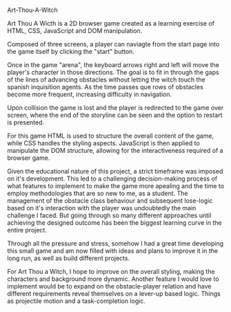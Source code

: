 Art-Thou-A-Witch



Art Thou A Wicth is a 2D browser game created as a learning exercise of HTML, CSS, JavaScript and DOM manipulation.

Composed of three screens, a player can naviagte from the start page into the game itself by clicking the "start" button.

Once in the game "arena", the keyboard arrows right and left will move the player's character in those directions. The goal is to fit in through the gaps of the lines of advancing obstacles without letting the witch touch the spanish inquisition agents. As the time passes que rows of obstacles become more frequent, increasing difficulty in navigation.

Upon collision the game is lost and the player is redirected to the game over screen, where the end of the storyline can be seen and the option to restart is presented.

For this game HTML is used to structure the overall content of the game, while CSS handles the styling aspects. JavaScript is then applied to manipulate the DOM structure, allowing for the interactiveness required of a browser game.


Given the educational nature of this project, a strict timeframe was imposed on it's development. This led to a challenging  decision-making process of what features to implement to make the game more apealing and the time to employ methodologies that are so new to me, as a student.
The management of the obstacle class behaviour and subsequent lose-logic based on it's interaction with the player was undoubtedly the main challenge I faced. But going through so many different approaches until achieving the designed outcome has been the biggest learning curve in the entire project.

Through all the pressure and stress, somehow I had a great time developing this small game and am now filled with ideas and plans to improve it in the long run, as well as build different projects. 

For Art Thou a Witch, I hope to improve on the overall styling, making the characters and background more dynamic. Another feature I would love to implement would be to expand on the obstacle-player relation and have different requirements reveal themselves on a lever-up based logic. Things as projectile motion and a task-completion logic.